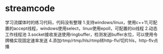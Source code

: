 # streamcode
学习流媒体时的练习代码，代码没有整理
1.支持windows/linux，使用c++11,可配置的accept线程，windows使用select，linux使用epoll，可配置的io线程
2.动态工作线程池
3.socket接收发送使用ringbuffer，检测发送buffer水位，可以使用令牌桶实现固定速率发送
4.添加rtmp/rtmp/hls/rtmp转http-flv/切片hls，http-flv点播
